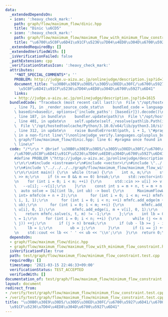 ```yaml
---
data:
  _extendedDependsOn:
  - icon: ':heavy_check_mark:'
    path: graph/flow/maximum_flow/dinic.hpp
    title: "Dinic \u6CD5"
  - icon: ':heavy_check_mark:'
    path: graph/flow/maximum_flow/maximum_flow_with_minimum_flow_constraint.hpp
    title: "\u6700\u5C0F\u6D41\u91CF\u5236\u7D04\u4ED8\u304D\u6700\u5927\u6D41"
  _extendedRequiredBy: []
  _extendedVerifiedWith: []
  _isVerificationFailed: false
  _pathExtension: cpp
  _verificationStatusIcon: ':heavy_check_mark:'
  attributes:
    '*NOT_SPECIAL_COMMENTS*': ''
    PROBLEM: http://judge.u-aizu.ac.jp/onlinejudge/description.jsp?id=1615
    document_title: "\u30B0\u30E9\u30D5/\u30D5\u30ED\u30FC/\u6700\u5927\u6D41/\u6700\
      \u5C0F\u6D41\u91CF\u5236\u7D04\u4ED8\u304D\u6700\u5927\u6D41"
    links:
    - http://judge.u-aizu.ac.jp/onlinejudge/description.jsp?id=1615
  bundledCode: "Traceback (most recent call last):\n  File \"/opt/hostedtoolcache/Python/3.10.0/x64/lib/python3.10/site-packages/onlinejudge_verify/documentation/build.py\"\
    , line 71, in _render_source_code_stat\n    bundled_code = language.bundle(stat.path,\
    \ basedir=basedir, options={'include_paths': [basedir]}).decode()\n  File \"/opt/hostedtoolcache/Python/3.10.0/x64/lib/python3.10/site-packages/onlinejudge_verify/languages/cplusplus.py\"\
    , line 187, in bundle\n    bundler.update(path)\n  File \"/opt/hostedtoolcache/Python/3.10.0/x64/lib/python3.10/site-packages/onlinejudge_verify/languages/cplusplus_bundle.py\"\
    , line 401, in update\n    self.update(self._resolve(pathlib.Path(included), included_from=path))\n\
    \  File \"/opt/hostedtoolcache/Python/3.10.0/x64/lib/python3.10/site-packages/onlinejudge_verify/languages/cplusplus_bundle.py\"\
    , line 312, in update\n    raise BundleErrorAt(path, i + 1, \"#pragma once found\
    \ in a non-first line\")\nonlinejudge_verify.languages.cplusplus_bundle.BundleErrorAt:\
    \ graph/flow/maximum_flow/dinic.hpp: line 6: #pragma once found in a non-first\
    \ line\n"
  code: "/*\r\n * @brief \u30B0\u30E9\u30D5/\u30D5\u30ED\u30FC/\u6700\u5927\u6D41\
    /\u6700\u5C0F\u6D41\u91CF\u5236\u7D04\u4ED8\u304D\u6700\u5927\u6D41\r\n */\r\n\
    #define PROBLEM \"http://judge.u-aizu.ac.jp/onlinejudge/description.jsp?id=1615\"\
    \r\n\r\n#include <iostream>\r\n#include <vector>\r\n#include \"../../../../graph/flow/maximum_flow/dinic.hpp\"\
    \r\n#include \"../../../../graph/flow/maximum_flow/maximum_flow_with_minimum_flow_constraint.hpp\"\
    \r\n\r\nint main() {\r\n  while (true) {\r\n    int n, m;\r\n    std::cin >> n\
    \ >> m;\r\n    if (n == 0 && m == 0) break;\r\n    std::vector<int> u(m), v(m);\r\
    \n    for (int i = 0; i < m; ++i) {\r\n      std::cin >> u[i] >> v[i];\r\n   \
    \   --u[i]; --v[i];\r\n    }\r\n    const int s = m + n, t = m + n + 1;\r\n  \
    \  auto solve = [&](int lb, int ub) -> bool {\r\n      MaximumFlowWithMinimumFlowConstraint<Dinic,\
    \ int> mfmfc(m + n + 2);\r\n      for (int i = 0; i < m; ++i) mfmfc.add_edge(s,\
    \ i, 1, 1);\r\n      for (int i = 0; i < n; ++i) mfmfc.add_edge(m + i, t, lb,\
    \ ub);\r\n      for (int i = 0; i < m; ++i) {\r\n        mfmfc.add_edge(i, m +\
    \ u[i], 0, 1);\r\n        mfmfc.add_edge(i, m + v[i], 0, 1);\r\n      }\r\n  \
    \    return mfmfc.solve(s, t, m) != -1;\r\n    };\r\n    int lb = 0, ub = n, j\
    \ = 1;\r\n    for (int i = 0; i < n; ++i) {\r\n      while (j <= n && !solve(i,\
    \ j)) ++j;\r\n      if (j > n) break;\r\n      if (ub - lb >= j - i) {\r\n   \
    \     lb = i;\r\n        ub = j;\r\n      }\r\n      if (i == j) ++j;\r\n    }\r\
    \n    std::cout << lb << ' ' << ub << '\\n';\r\n  }\r\n  return 0;\r\n}\r\n"
  dependsOn:
  - graph/flow/maximum_flow/dinic.hpp
  - graph/flow/maximum_flow/maximum_flow_with_minimum_flow_constraint.hpp
  isVerificationFile: true
  path: test/graph/flow/maximum_flow/minimum_flow_constraint.test.cpp
  requiredBy: []
  timestamp: '2021-03-15 22:46:33+09:00'
  verificationStatus: TEST_ACCEPTED
  verifiedWith: []
documentation_of: test/graph/flow/maximum_flow/minimum_flow_constraint.test.cpp
layout: document
redirect_from:
- /verify/test/graph/flow/maximum_flow/minimum_flow_constraint.test.cpp
- /verify/test/graph/flow/maximum_flow/minimum_flow_constraint.test.cpp.html
title: "\u30B0\u30E9\u30D5/\u30D5\u30ED\u30FC/\u6700\u5927\u6D41/\u6700\u5C0F\u6D41\
  \u91CF\u5236\u7D04\u4ED8\u304D\u6700\u5927\u6D41"
---
```

